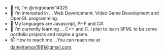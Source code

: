 - 👋 Hi, I’m @ringbearer14325
- 👀 I’m interested in ... Web Development, Video Game Development and OpenGL programming.
- 🚗 My languages are Javascript, PHP and C#. 
- 🌱 I’m currently learning ... C++ and C. I plan to learn SFML to be some portfolio projects and maybe a game. 
- 📫 How to reach me ...You can reach me at danielramos1981@gmail.com.



